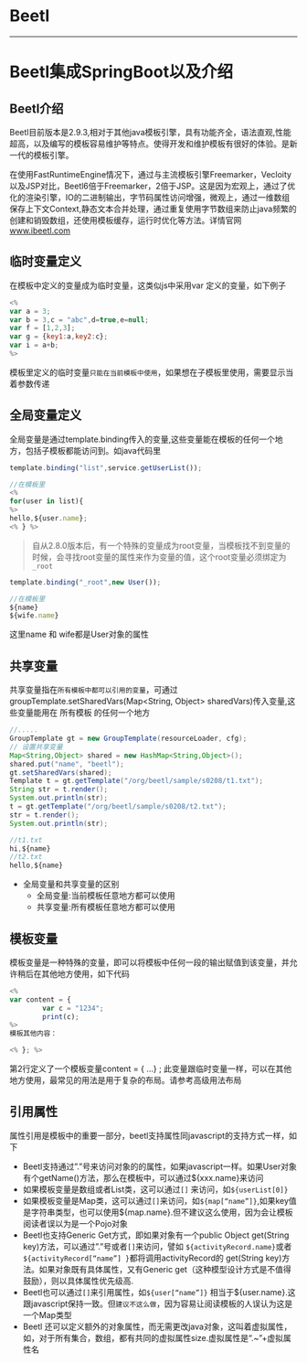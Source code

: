# Beetl

----

# Beetl集成SpringBoot以及介绍

## Beetl介绍

Beetl目前版本是2.9.3,相对于其他java模板引擎，具有功能齐全，语法直观,性能超高，以及编写的模板容易维护等特点。使得开发和维护模板有很好的体验。是新一代的模板引擎。

在使用FastRuntimeEngine情况下，通过与主流模板引擎Freemarker，Vecloity以及JSP对比，Beetl6倍于Freemarker，2倍于JSP。这是因为宏观上，通过了优化的渲染引擎，IO的二进制输出，字节码属性访问增强，微观上，通过一维数组保存上下文Context,静态文本合并处理，通过重复使用字节数组来防止java频繁的创建和销毁数组，还使用模板缓存，运行时优化等方法。详情官网 www.ibeetl.com



## 临时变量定义

在模板中定义的变量成为临时变量，这类似js中采用var 定义的变量，如下例子

```JavaScript
<%
var a = 3;
var b = 3,c = "abc",d=true,e=null;
var f = [1,2,3];
var g = {key1:a,key2:c};
var i = a+b;
%>
```

模板里定义的临时变量`只能在当前模板中使用`，如果想在子模板里使用，需要显示当着参数传递

## 全局变量定义

全局变量是通过template.binding传入的变量,这些变量能在模板的任何一个地方，包括子模板都能访问到。如java代码里

```JavaScript
template.binding("list",service.getUserList());

//在模板里
<%
for(user in list){
%>
hello,${user.name};
<% } %>
```

>	自从2.8.0版本后，有一个特殊的变量成为root变量，当模板找不到变量的时候，会寻找root变量的属性来作为变量的值，这个root变量必须绑定为`_root`

```JavaScript
template.binding("_root",new User());

//在模板里
${name}
${wife.name}
```

这里name 和 wife都是User对象的属性

## 共享变量

共享变量指在`所有模板中都可以引用的变量`，可通过groupTemplate.setSharedVars(Map<String, Object> sharedVars)传入变量,这些变量能用在 所有模板 的任何一个地方

```Java
//.....
GroupTemplate gt = new GroupTemplate(resourceLoader, cfg);
// 设置共享变量
Map<String,Object> shared = new HashMap<String,Object>();
shared.put("name", "beetl");
gt.setSharedVars(shared);
Template t = gt.getTemplate("/org/beetl/sample/s0208/t1.txt");
String str = t.render();
System.out.println(str);
t = gt.getTemplate("/org/beetl/sample/s0208/t2.txt");
str = t.render();
System.out.println(str);
```

```JavaScript
//t1.txt
hi,${name}
//t2.txt
hello,${name}
```

+	全局变量和共享变量的区别
	*	全局变量:当前模板任意地方都可以使用
	*	共享变量:所有模板任意地方都可以使用
	
## 模板变量

模板变量是一种特殊的变量，即可以将模板中任何一段的输出赋值到该变量，并允许稍后在其他地方使用，如下代码

```JavaScript
<%
var content = {
        var c = "1234";
        print(c);
%>
模板其他内容：

<% }; %>
```

第2行定义了一个模板变量content = { …} ; 此变量跟临时变量一样，可以在其他地方使用，最常见的用法是用于复杂的布局。请参考高级用法布局

## 引用属性

属性引用是模板中的重要一部分，beetl支持属性同javascript的支持方式一样，如下

+	Beetl支持通过”.”号来访问对象的的属性，如果javascript一样。如果User对象有个getName()方法，那么在模板中，可以通过${xxx.name}来访问
+	如果模板变量是数组或者List类，这可以通过`[]` 来访问，如`${userList[0]}`
+	如果模板变量是Map类，这可以通过`[]`来访问，如`${map[“name”]}`,如果key值是字符串类型，也可以使用${map.name}.但不建议这么使用，因为会让模板阅读者误以为是一个Pojo对象
+	Beetl也支持Generic Get方式，即如果对象有一个public Object get(String key)方法，可以通过”.”号或者`[]`来访问，譬如 `${activityRecord.name}`或者`${activityRecord[“name”] }`都将调用activityRecord的 get(String key)方法。如果对象既有具体属性，又有Generic get（这种模型设计方式是不值得鼓励），则以具体属性优先级高.
+	Beetl也可以通过`[]`来引用属性，如`${user[“name”]}` 相当于${user.name}.这跟javascript保持一致。但`建议不这么做`，因为容易让阅读模板的人误认为这是一个Map类型
+	Beetl 还可以定义额外的对象属性，而无需更改java对象，这叫着虚拟属性，如，对于所有集合，数组，都有共同的虚拟属性size.虚拟属性是“.~”+虚拟属性名
	
